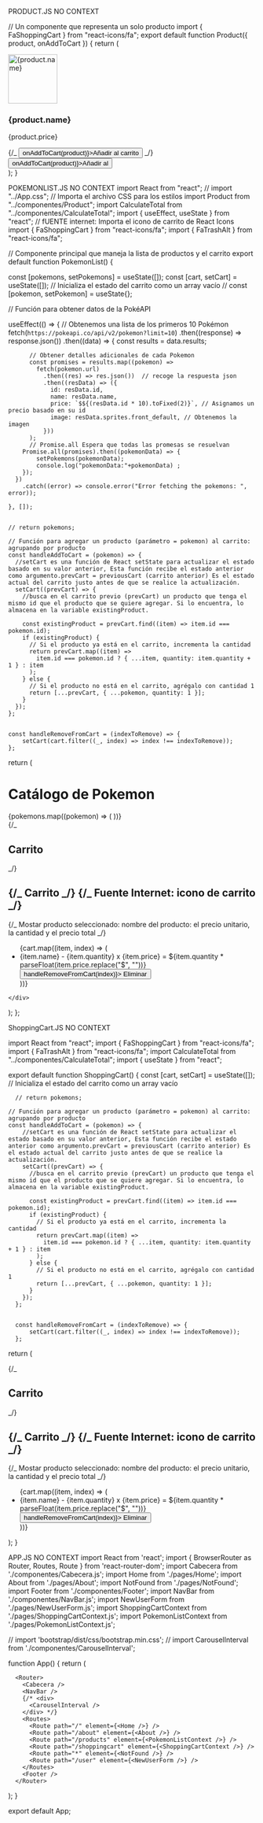 PRODUCT.JS NO CONTEXT

// Un componente que representa un solo producto
import { FaShoppingCart } from "react-icons/fa";
export default function Product({ product, onAddToCart }) {
return (

<div className="product">
<img src={product.image} alt={product.name} width="100" />
<h3>{product.name}</h3>
<p>{product.price}</p>
{/_ <button className="btn btn-info" onClick={() => onAddToCart(product)}>Añadir al carrito</button> _/}
<button className="btn btn-info" onClick={() => onAddToCart(product)}>Añadir al <FaShoppingCart /></button>
</div>
);
}

POKEMONLIST.JS NO CONTEXT
import React from "react";
// import "../App.css"; // Importa el archivo CSS para los estilos
import Product from "../componentes/Product";
import CalculateTotal from "../componentes/CalculateTotal";
import { useEffect, useState } from "react";
// fUENTE internet: Importa el icono de carrito de React Icons
import { FaShoppingCart } from "react-icons/fa";
import { FaTrashAlt } from "react-icons/fa";

// Componente principal que maneja la lista de productos y el carrito
export default function PokemonList() {

const [pokemons, setPokemons] = useState([]);
const [cart, setCart] = useState([]); // Inicializa el estado del carrito como un array vacío
// const [pokemon, setPokemon] = useState{};

// Función para obtener datos de la PokéAPI

useEffect(() => {
// Obtenemos una lista de los primeros 10 Pokémon
fetch(`https://pokeapi.co/api/v2/pokemon?limit=10`)
.then((response) => response.json())
.then((data) => {
const results = data.results;

          // Obtener detalles adicionales de cada Pokemon
          const promises = results.map((pokemon) =>
            fetch(pokemon.url)
              .then((res) => res.json())  // recoge la respuesta json
              .then((resData) => ({
                id: resData.id,
                name: resData.name,
                price: `$${(resData.id * 10).toFixed(2)}`, // Asignamos un precio basado en su id
                image: resData.sprites.front_default, // Obtenemos la imagen
              }))
          );
          // Promise.all Espera que todas las promesas se resuelvan
        Promise.all(promises).then((pokemonData) => {
            setPokemons(pokemonData);
            console.log("pokemonData:"+pokemonData) ;
        });
      })
        .catch((error) => console.error("Error fetching the pokemons: ", error));

    }, []);


    // return pokemons;

    // Función para agregar un producto (parámetro = pokemon) al carrito: agrupando por producto
    const handleAddToCart = (pokemon) => {
      //setCart es una función de React setState para actualizar el estado basado en su valor anterior, Esta función recibe el estado anterior como argumento.prevCart = previousCart (carrito anterior) Es el estado actual del carrito justo antes de que se realice la actualización.
      setCart((prevCart) => {
        //busca en el carrito previo (prevCart) un producto que tenga el mismo id que el producto que se quiere agregar. Si lo encuentra, lo almacena en la variable existingProduct.

        const existingProduct = prevCart.find((item) => item.id === pokemon.id);
        if (existingProduct) {
          // Si el producto ya está en el carrito, incrementa la cantidad
          return prevCart.map((item) =>
            item.id === pokemon.id ? { ...item, quantity: item.quantity + 1 } : item
          );
        } else {
          // Si el producto no está en el carrito, agrégalo con cantidad 1
          return [...prevCart, { ...pokemon, quantity: 1 }];
        }
      });
    };


    const handleRemoveFromCart = (indexToRemove) => {
        setCart(cart.filter((_, index) => index !== indexToRemove));
    };

return (

<div className="catalogo">
<h1>Catálogo de Pokemon</h1>
<div className="product-list">
{pokemons.map((pokemon) => (
<Product key={pokemon.id} product={pokemon} onAddToCart={handleAddToCart} />
))}
</div>
<div className="cart">
{/_ <h2>Carrito</h2> _/}
<h2 className="carrito">
{/_ Carrito _/}
{/_ Fuente Internet: icono de carrito _/}
<FaShoppingCart />
</h2>
{/_ Mostar producto seleccionado: nombre del producto: el precio unitario, la cantidad y el precio total _/}
<ul>
{cart.map((item, index) => (
<li 
              key={index}>
{item.name} - {item.quantity} x {item.price} = ${item.quantity * parseFloat(item.price.replace("$", ""))}
<button className="btn btn-danger" onClick={() => handleRemoveFromCart(index)}>
Eliminar <FaTrashAlt />
</button>
</li>
))}
</ul>
<CalculateTotal cart={cart}/>
</div>

    </div>

);
};

ShoppingCart.JS NO CONTEXT

import React from "react";
import { FaShoppingCart } from "react-icons/fa";
import { FaTrashAlt } from "react-icons/fa";
import CalculateTotal from "../componentes/CalculateTotal";
import { useState } from "react";

export default function ShoppingCart() {
const [cart, setCart] = useState([]); // Inicializa el estado del carrito como un array vacío

      // return pokemons;

    // Función para agregar un producto (parámetro = pokemon) al carrito: agrupando por producto
    const handleAddToCart = (pokemon) => {
        //setCart es una función de React setState para actualizar el estado basado en su valor anterior, Esta función recibe el estado anterior como argumento.prevCart = previousCart (carrito anterior) Es el estado actual del carrito justo antes de que se realice la actualización.
        setCart((prevCart) => {
          //busca en el carrito previo (prevCart) un producto que tenga el mismo id que el producto que se quiere agregar. Si lo encuentra, lo almacena en la variable existingProduct.

          const existingProduct = prevCart.find((item) => item.id === pokemon.id);
          if (existingProduct) {
            // Si el producto ya está en el carrito, incrementa la cantidad
            return prevCart.map((item) =>
              item.id === pokemon.id ? { ...item, quantity: item.quantity + 1 } : item
            );
          } else {
            // Si el producto no está en el carrito, agrégalo con cantidad 1
            return [...prevCart, { ...pokemon, quantity: 1 }];
          }
        });
      };


      const handleRemoveFromCart = (indexToRemove) => {
          setCart(cart.filter((_, index) => index !== indexToRemove));
      };

return (

<div className="cart">
{/_ <h2>Carrito</h2> _/}
<h2 className="carrito">
{/_ Carrito _/}
{/_ Fuente Internet: icono de carrito _/}
<FaShoppingCart />
</h2>
{/_ Mostar producto seleccionado: nombre del producto: el precio unitario, la cantidad y el precio total _/}
<ul>
{cart.map((item, index) => (
<li 
          key={index}>
{item.name} - {item.quantity} x {item.price} = ${item.quantity * parseFloat(item.price.replace("$", ""))}
<button className="btn btn-danger" onClick={() => handleRemoveFromCart(index)}>
Eliminar <FaTrashAlt />
</button>
</li>
))}
</ul>
<CalculateTotal cart={cart}/>

  </div>
  );
}

APP.JS NO CONTEXT
import React from 'react';
import { BrowserRouter as Router, Routes, Route } from 'react-router-dom';
import Cabecera from './componentes/Cabecera.js';
import Home from './pages/Home';
import About from './pages/About';
import NotFound from './pages/NotFound';
import Footer from './componentes/Footer';
import NavBar from './componentes/NavBar.js';
import NewUserForm from './pages/NewUserForm.js';
import ShoppingCartContext from './pages/ShoppingCartContext.js';
import PokemonListContext from './pages/PokemonListContext.js';

// import 'bootstrap/dist/css/bootstrap.min.css';
// import CarouselInterval from './componentes/CarouselInterval';

function App() {
return (

      <Router>
        <Cabecera />
        <NavBar />
        {/* <div>
          <CarouselInterval />
        </div> */}
        <Routes>
          <Route path="/" element={<Home />} />
          <Route path="/about" element={<About />} />
          <Route path="/products" element={<PokemonListContext />} />
          <Route path="/shoppingcart" element={<ShoppingCartContext />} />
          <Route path="*" element={<NotFound />} />
          <Route path="/user" element={<NewUserForm />} />
        </Routes>
        <Footer />
      </Router>

);
}

export default App;
